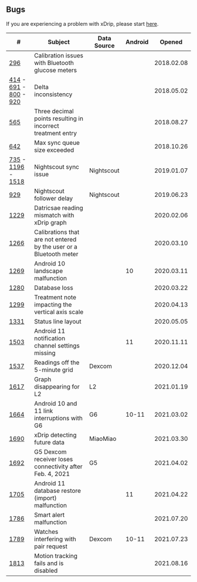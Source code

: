 ## Bugs  
If you are experiencing a problem with xDrip, please start [here](https://navid200.github.io/xDrip/docs/Troubleshooting_page.html).  
  
| # | Subject | Data Source | Android | Opened |
|---|---------|--------|---------|--------|
| [296](https://github.com/NightscoutFoundation/xDrip/issues/296) | Calibration issues with Bluetooth glucose meters | | |2018.02.08 |  
| [414](https://github.com/NightscoutFoundation/xDrip/issues/414) - [691](https://github.com/NightscoutFoundation/xDrip/issues/691) - [800](https://github.com/NightscoutFoundation/xDrip/issues/800) - [920](https://github.com/NightscoutFoundation/xDrip/issues/920) | Delta inconsistency | | | 2018.05.02 |  
| [565](https://github.com/NightscoutFoundation/xDrip/issues/565) | Three decimal points resulting in incorrect treatment entry | | | 2018.08.27 |  
| [642](https://github.com/NightscoutFoundation/xDrip/issues/642) | Max sync queue size exceeded | | | 2018.10.26 |  
| [735](https://github.com/NightscoutFoundation/xDrip/issues/735) - [1196](https://github.com/NightscoutFoundation/xDrip/issues/1196) - [1518](https://github.com/NightscoutFoundation/xDrip/issues/1518) | Nightscout sync issue | Nightscout | | 2019.01.07 |  
| [929](https://github.com/NightscoutFoundation/xDrip/issues/929) | Nightscout follower delay | Nightscout | | 2019.06.23 |  
| [1229](https://github.com/NightscoutFoundation/xDrip/issues/1229) | Datricsae reading mismatch with xDrip graph | | | 2020.02.06 |  
| [1266](https://github.com/NightscoutFoundation/xDrip/issues/1266) | Calibrations that are not entered by the user or a Bluetooth meter | | | 2020.03.10 |   
| [1269](https://github.com/NightscoutFoundation/xDrip/issues/1269) | Android 10 landscape malfunction | | 10 | 2020.03.11 |  
| [1280](https://github.com/NightscoutFoundation/xDrip/issues/1280) | Database loss | | | 2020.03.22 |
| [1299](https://github.com/NightscoutFoundation/xDrip/issues/1299) | Treatment note impacting the vertical axis scale | | | 2020.04.13 |  
| [1331](https://github.com/NightscoutFoundation/xDrip/issues/1331) | Status line layout | | | 2020.05.05 |  
| [1503](https://github.com/NightscoutFoundation/xDrip/issues/1503) | Android 11 notification channel settings missing | | 11 | 2020.11.11 |  
| [1537](https://github.com/NightscoutFoundation/xDrip/issues/1537) | Readings off the 5-minute grid | Dexcom | | 2020.12.04 |  
| [1617](https://github.com/NightscoutFoundation/xDrip/issues/1617) | Graph disappearing for L2 | L2 | | 2021.01.19 |  
| [1664](https://github.com/NightscoutFoundation/xDrip/issues/1664) | Android 10 and 11 link interruptions with G6 | G6 | 10-11 | 2021.03.02 |  
| [1690](https://github.com/NightscoutFoundation/xDrip/issues/1690) | xDrip detecting future data | MiaoMiao | | 2021.03.30 |  
| [1692](https://github.com/NightscoutFoundation/xDrip/issues/1692) | G5 Dexcom receiver loses connectivity after Feb. 4, 2021 | G5 | | 2021.04.02 |  
| [1705](https://github.com/NightscoutFoundation/xDrip/issues/1705) | Android 11 database restore (import) malfunction | | 11 | 2021.04.22 |  
| [1786](https://github.com/NightscoutFoundation/xDrip/issues/1786) | Smart alert malfunction | | | 2021.07.20 |  
| [1789](https://github.com/NightscoutFoundation/xDrip/issues/1789) | Watches interfering with pair request | Dexcom | 10-11 | 2021.07.23 |  
| [1813](https://github.com/NightscoutFoundation/xDrip/issues/1813) | Motion tracking fails and is disabled | | | 2021.08.16 |  

